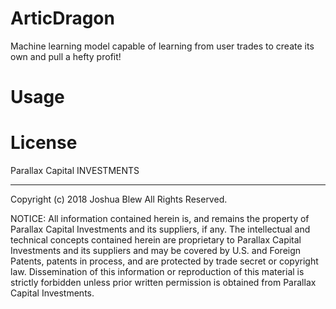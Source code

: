 # ArticDragon
Machine learning model capable of learning from user trades to create its own and pull a hefty profit!

# Usage



# License
Parallax Capital INVESTMENTS
 __________________

  Copyright (c) 2018 Joshua Blew
  All Rights Reserved.

 NOTICE:  All information contained herein is, and remains
 the property of Parallax Capital Investments and its suppliers,
 if any.  The intellectual and technical concepts contained
 herein are proprietary to Parallax Capital Investments
 and its suppliers and may be covered by U.S. and Foreign Patents,
 patents in process, and are protected by trade secret or copyright law.
 Dissemination of this information or reproduction of this material
 is strictly forbidden unless prior written permission is obtained
 from Parallax Capital Investments.
